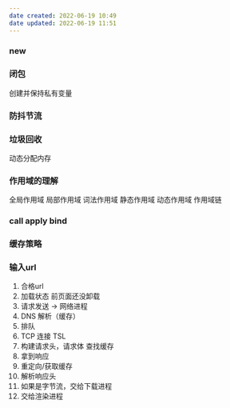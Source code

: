 ```yaml
---
date created: 2022-06-19 10:49
date updated: 2022-06-19 11:51
---
```


### new

### 闭包

创建并保持私有变量

### 防抖节流

### 垃圾回收

动态分配内存

### 作用域的理解

全局作用域 局部作用域 词法作用域 静态作用域 动态作用域 作用域链

### call apply bind

### 缓存策略

### 输入url

1. 合格url
2. 加载状态 前页面还没卸载
3. 请求发送 -> 网络进程
4. DNS 解析（缓存）
5. 排队
6. TCP 连接 TSL
7. 构建请求头，请求体 查找缓存
8. 拿到响应
9. 重定向/获取缓存
10. 解析响应头
11. 如果是字节流，交给下载进程
12. 交给渲染进程
